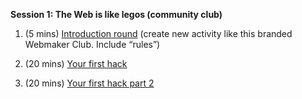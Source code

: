 **Session 1: The Web is like legos (community club)**

1. (5 mins) [Introduction round](https://laura.makes.org/thimble/introductions-and-setup ) (create new activity like this branded Webmaker Club. Include “rules”)

2. (20 mins) [Your first hack](https://tbx.makes.org/thimble/your-first-hack)

3. (20 mins) [Your first hack part 2](https://tbx.makes.org/thimble/maker-party-your-first-hack-pt-2)